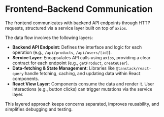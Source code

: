 # Frontend–Backend Communication

The frontend communicates with backend API endpoints through HTTP requests, structured via a service layer built on top of `axios`.

The data flow involves the following layers:

- **Backend API Endpoint**: Defines the interface and logic for each operation (e.g., `/api/products`, `/api/users/[id]`).
- **Service Layer**: Encapsulates API calls using `axios`, providing a clear contract for each endpoint (e.g., `getProduct`, `createUser`).
- **Data-fetching & State Management**: Libraries like `@tanstack/react-query` handle fetching, caching, and updating data within React components.
- **React View Layer**: Components consume the data and render it. User interactions (e.g., button clicks) can trigger mutations via the service layer.

This layered approach keeps concerns separated, improves reusability, and simplifies debugging and testing.
